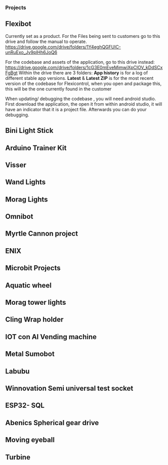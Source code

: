 ### Projects

## Flexibot

Currently set as a product. For the Files being sent to customers go to this drive and follow the manual to operate. https://drive.google.com/drive/folders/1Y4eghQGFUlC-unRuExo_Jv9plHh6JoQ6

For the codebase and assets of the application, go to this drive instead: https://drive.google.com/drive/folders/1cG3E0mEveMimwiXpClOV_kDdSCxFgBgt
Within the drive there are 3 folders: **App history** is for a log of different stable app versions. **Latest** & **Latest ZIP** is for the most recent version of the codebase for Flexicontrol, when you open and package this, this will be the one currently found in the customer 

 When updating/ debugging the codebase , you will need android studio. First download the application, the open it from within android studio, it will have an indicator that it is a project file. Afterwards you can do your debugging. 

## Bini Light Stick

## Arduino Trainer Kit

## Visser

## Wand Lights

## Morag Lights

## Omnibot

## Myrtle Cannon project

## ENIX

## Microbit Projects

## Aquatic wheel

## Morag tower lights

## Cling Wrap holder

## IOT con AI Vending machine

## Metal Sumobot

## Labubu

## Winnovation Semi universal test socket

## ESP32- SQL

## Abenics Spherical gear drive

## Moving eyeball

## Turbine
